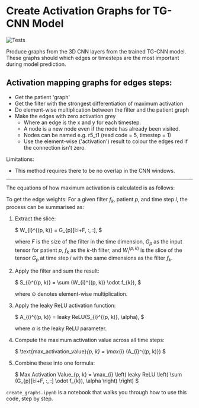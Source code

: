 # Create Activation Graphs for TG-CNN Model


![Tests](https://github.com/ZoeHancox/tgcnn_activation_graphs/actions/workflows/tests.yml/badge.svg)

Produce graphs from the 3D CNN layers from the trained TG-CNN model. These graphs should which edges or timesteps are the most important during model prediction. 

## Activation mapping graphs for edges steps:

* Get the patient 'graph'
* Get the filter with the strongest differentiation of maximum activation
* Do element-wise multiplication between the filter and the patient graph
* Make the edges with zero activation grey
    * Where an edge is the x and y for each timestep.
    * A node is a new node even if the node has already been visited.
    * Nodes can be named e.g. r5_t1 (read code = 5, timestep = 1)
    * Use the element-wise ('activation') result to colour the edges red if the connection isn't zero.
    
Limitations:
* This method requires there to be no overlap in the CNN windows.

---

The equations of how maximum activation is calculated is as follows:

To get the edge weights: For a given filter $f_{k}$, patient $p$, and time step $i$, the process can be summarised as:

1. Extract the slice:

   $
   W_{i}^{(p, k)} = G_{p}[i:i+F, :, :],
   $
   
   where $F$ is the size of the filter in the time dimension, $G_{p}$ as the input tensor for patient $p$, $f_{k}$ as the $k$-th filter, and $W_{i}^{(p, k)}$ is the slice of the tensor $G_{p}$ at time step $i$ with the same dimensions as the filter $f_{k}$.

2. Apply the filter and sum the result:
   
   $
   S_{i}^{(p, k)} = \sum (W_{i}^{(p, k)} \odot f_{k}),
   $

   where $\odot$ denotes element-wise multiplication.

3. Apply the leaky ReLU activation function:
   
   $
   A_{i}^{(p, k)} = leaky ReLU(S_{i}^{(p, k)}, \alpha),
   $

    where $\alpha$ is the leaky ReLU parameter.

4. Compute the maximum activation value across all time steps:
   
   $
   \text{max\_activation\_value}_{p, k} = \max_{i} (A_{i}^{(p, k)})
   $

5. Combine these into one formula:

    $
    Max Activation Value_{p, k} = \max_{i} \left( leaky ReLU \left( \sum (G_{p}[i:i+F, :, :] \odot f_{k}), \alpha \right) \right)
    $


`create_graphs.ipynb` is a notebook that walks you through how to use this code, step by step.